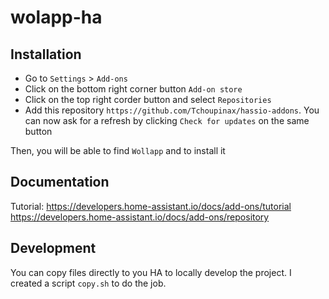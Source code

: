 # wolapp-ha

## Installation

- Go to `Settings` > `Add-ons`
- Click on the bottom right corner button `Add-on store`
- Click on the top right corder button and select `Repositories`
- Add this repository `https://github.com/Tchoupinax/hassio-addons`. You can now ask for a refresh by clicking `Check for updates` on the same button

Then, you will be able to find `Wollapp` and to install it

## Documentation

Tutorial: https://developers.home-assistant.io/docs/add-ons/tutorial
https://developers.home-assistant.io/docs/add-ons/repository

## Development

You can copy files directly to you HA to locally develop the project. I created a script `copy.sh` to do the job.
